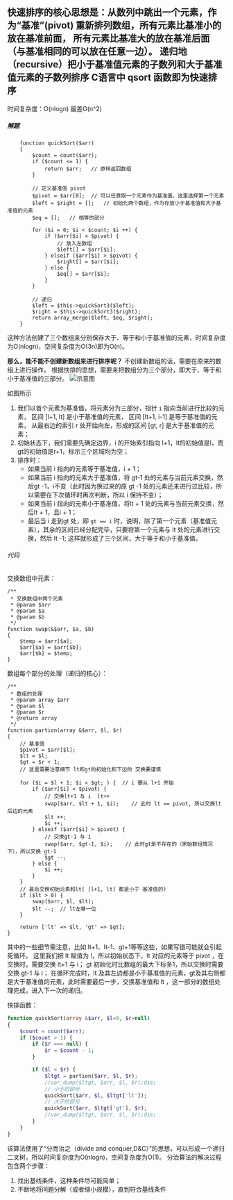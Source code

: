 快速排序的核心思想是：从数列中跳出一个元素，作为“基准”(pivot)
重新排列数组，所有元素比基准小的放在基准前面，
所有元素比基准大的放在基准后面（与基准相同的可以放在任意一边）。
递归地（recursive）把小于基准值元素的子数列和大于基准值元素的子数列排序
C语言中 qsort 函数即为快速排序
---
时间复杂度：O(nlogn)  最差O(n^2)

##### 解题
```
    function quickSort($arr)
    {
        $count = count($arr);
        if ($count <= 1) {
            return $arr;   // 原样返回数组
        }

        // 定义基准值 pivot
        $pivot = $arr[0];  // 可以任意取一个元素作为基准值，这里选择第一个元素
        $left = $right = [];   // 初始化两个数组，作为存放小于基准值和大于基准值的元素
        $eq = [];   // 相等的部分

        for ($i = 0; $i < $count; $i ++) {
            if ($arr[$i] < $pivot) {
                // 放入左数组
                $left[] = $arr[$i];
            } elseif ($arr[$i] > $pivot) {
                $right[] = $arr[$i];
            } else {
                $eq[] = $arr[$i];
            }
        }

        // 递归
        $left = $this->quickSort3($left);
        $right = $this->quickSort3($right);
        return array_merge($left, $eq, $right);
    }
```
这种方法创建了三个数组来分别保存大于、等于和小于基准值的元素，时间复杂度为O(nlogn)，空间复杂度为O(3n)即为O(n)。

**那么，能不能不创建新数组来进行排序呢？**
不创建新数组的话，需要在原来的数组上进行操作。
根据快排的思想，需要来把数组分为三个部分，即大于、等于和小于基准值的三部分。
![示意图](https://upload-images.jianshu.io/upload_images/6578832-2011086ac68b10ab.png?imageMogr2/auto-orient/strip%7CimageView2/2/w/1240)

如图所示
1. 我们以首个元素为基准值，将元素分为三部分，指针 ```i``` 指向当前进行比较的元素，
区间 [l+1, lt] 是小于基准值的元素，
区间 [lt+1, i-1] 是等于基准值的元素，
从最右边的索引 r 处开始向左，形成的区间 [gt, r] 是大于基准值的元素；
2. 初始状态下，我们需要先确定边界，i 的开始索引指向 l+1，lt的初始值是l，而gt的初始值是r+1，标示三个区域均为空；
3. 排序时：
    * 如果当前 i 指向的元素等于基准值，i + 1；
    * 如果当前 i 指向的元素大于基准值，将 gt-1 处的元素与当前元素交换，然后gt -1，i不变（此时因为换过来的原 gt -1 处的元素还未进行过比较，所以需要在下次循环时再次判断，所以 i 保持不变）；
    * 如果当前 i 指向的元素小于基准值，将lt + 1 处的元素与当前元素交换，然后lt + 1，且i + 1；
    * 最后当 i 走到gt 处，即 ```gt == i``` 时，说明，除了第一个元素（基准值元素），其余的区间已经分配完毕，只要将第一个元素与 lt 处的元素进行交换，然后 lt -1; 这样就形成了三个区间，大于等于和小于基准值。 

###### 代码
交换数组中元素：
```
/**
 * 交换数组中两个元素
 * @param $arr
 * @param $a
 * @param $b
 */
function swap(&$arr, $a, $b)
{
    $temp = $arr[$a];
    $arr[$a] = $arr[$b];
    $arr[$b] = $temp;
}
```

数组每个部分的处理（递归的核心）：
```
/**
 * 数组的处理
 * @param array $arr
 * @param $l
 * @param $r
 * @return array
 */
function partion(array &$arr, $l, $r)
{
    // 基准值
    $pivot = $arr[$l];
    $lt = $l;
    $gt = $r + 1;
    // 这里需要注意细节 lt和gt的初始化和下边的 交换要谨慎

    for ($i = $l + 1; $i < $gt; ) {  // i 要从 l+1 开始
        if ($arr[$i] < $pivot) {
            // 交换lt+1 与 i  lt++
            swap($arr, $lt + 1, $i);    // 此时 lt == pivot, 所以交换lt后边的元素
            $lt ++;
            $i ++;
        } elseif ($arr[$i] > $pivot) {
            // 交换gt-1 与 i
            swap($arr, $gt-1, $i);    // 此时gt是不存在的（原始数组情况下），所以交换 gt-1
            $gt --;
        } else {
            $i ++;
        }
    }
    // 最后交换初始元素和lt( [l+1, lt] 都是小于 基准值的)
    if ($lt > 0) {
        swap($arr, $l, $lt);
        $lt --;  // lt左移一位
    }

    return ['lt' => $lt, 'gt' => $gt];
}
```
其中的一些细节需注意，比如 lt+1、lt-1、gt+1等等这些，如果写错可能就会引起死循环。
这里我们把 lt 赋值为 l，所以初始状态下，lt 对应的元素等于 pivot ，在交换时，需要交换 lt+1 与 i；
gt 初始化时比数组的最大下标多1，所以交换时需要交换 gt-1 与 i；
在循环完成时，lt 及其左边都是小于基准值的元素，gt及其右侧都是大于基准值的元素，此时需要最后一步，交换基准值和 lt ，这一部分的数组处理完成，进入下一次的递归。

快排函数：
``` php
function quickSort(array &$arr, $l=0, $r=null) 
{
    $count = count($arr);
    if ($count > 1) {
        if ($r === null) {
            $r = $count - 1;
        }

        if ($l < $r) {
            $ltgt = partion($arr, $l, $r);
            //var_dump($ltgt, $arr, $l, $r);die;
            // 小于的部分
            quickSort($arr, $l, $ltgt['lt']);
            // 大于的部分
            quickSort($arr, $ltgt['gt'], $r);
            //var_dump($ltgt, $arr, $l, $r);die;
        }
    }
}
```
该算法使用了“分而治之（divide and conquer,D&C）”的思想，可以形成一个递归二叉树，所以时间复杂度为O(nlogn)，空间复杂度为O(1)。
分治算法的解决过程包含两个步骤：
1. 找出基线条件，这种条件尽可能简单；
2. 不断地将问题分解（或者缩小规模），直到符合基线条件